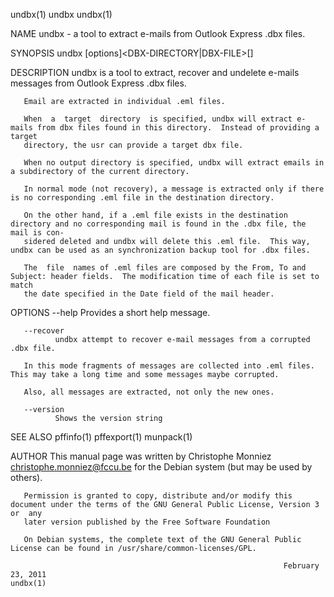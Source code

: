 undbx(1)                                                               undbx                                                              undbx(1)

NAME
       undbx - a tool to extract e-mails from Outlook Express .dbx files.

SYNOPSIS
       undbx [options]<DBX-DIRECTORY|DBX-FILE>[<OUTPUT-DIRECTORY>]

DESCRIPTION
       undbx is a tool to extract, recover and undelete e-mails messages from Outlook Express .dbx files.

       Email are extracted in individual .eml files.

       When  a  target  directory  is specified, undbx will extract e-mails from dbx files found in this directory.  Instead of providing a target
       directory, the usr can provide a target dbx file.

       When no output directory is specified, undbx will extract emails in a subdirectory of the current directory.

       In normal mode (not recovery), a message is extracted only if there is no corresponding .eml file in the destination directory.

       On the other hand, if a .eml file exists in the destination directory and no corresponding mail is found in the .dbx file, the mail is con‐
       sidered deleted and undbx will delete this .eml file.  This way, undbx can be used as an synchronization backup tool for .dbx files.

       The  file  names of .eml files are composed by the From, To and Subject: header fields.  The modification time of each file is set to match
       the date specified in the Date field of the mail header.

OPTIONS
       --help Provides a short help message.

       --recover
              undbx attempt to recover e-mail messages from a corrupted .dbx file.

       In this mode fragments of messages are collected into .eml files. This may take a long time and some messages maybe corrupted.

       Also, all messages are extracted, not only the new ones.

       --version
              Shows the version string

SEE ALSO
       pffinfo(1) pffexport(1) munpack(1)

AUTHOR
       This manual page was written by Christophe Monniez <christophe.monniez@fccu.be> for the Debian system (but may be used by others).

       Permission is granted to copy, distribute and/or modify this document under the terms of the GNU General Public License, Version 3  or  any
       later version published by the Free Software Foundation

       On Debian systems, the complete text of the GNU General Public License can be found in /usr/share/common-licenses/GPL.

                                                                 February 23, 2011                                                        undbx(1)
